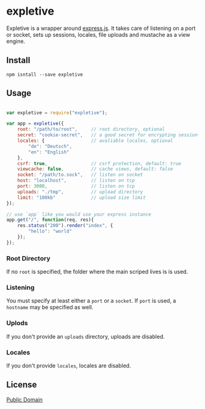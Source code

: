 # expletive

Expletive is a wrapper around [express.js](https://www.npmjs.com/package/express). It takes care of listening on a port or socket, sets up sessions, locales, file uploads and mustache as a view engine.

## Install

```
npm isntall --save expletive
```

## Usage

```javascript

var expletive = require("expletive");

var app = expletive({
	root: "/path/to/root",     // root directory, optional
	secret: "cookie-secret",   // a good secret for encrypting session-cookies
	locales: {                 // avaliable locales, optional
		"de": "Deutsch", 
		"en": "English"
	},
	csrf: true,                // csrf protection, default: true
	viewcache: false,          // cache views, default: false
	socket: "/path/to.sock",   // listen on socket
	host: "localhost",         // listen on tcp
	port: 3000,                // listen on tcp
	uploads: "./tmp",          // upload directory
	limit: "100kb"             // upload size limit
});

// use `app` like you would use your express instance
app.get("/", function(req, res){
	res.status("200").render("index", {
		"hello": "world"
	});
});

```

### Root Directory

If no `root` is specified, the folder where the main scriped lives is is used. 

### Listening

You must specify at least either a `port` or a `socket`. If `port` is used, a `hostname` may be specified as well.

### Uplods

If you don't provide an `uploads` directory, uploads are disabled.

### Locales

If you don't provide `locales`, locales are disabled.

## License

[Public Domain](http://unlicense.org/UNLICENSE)

